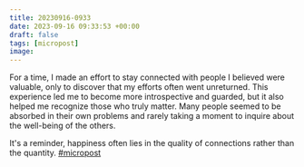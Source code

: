 ```yaml
---
title: 20230916-0933
date: 2023-09-16 09:33:53 +00:00
draft: false
tags: [micropost]
image:
---
```


<p>For a time, I made an effort to stay connected with people I believed were valuable, only to discover that my efforts often went unreturned. This experience led me to become more introspective and guarded, but it also helped me recognize those who truly matter. Many people seemed to be absorbed in their own problems and rarely taking a moment to inquire about the well-being of the others. </p><p>It&#39;s a reminder, happiness often lies in the quality of connections rather than the quantity. <a href="https://mastodon.bofhers.es/tags/micropost" class="mention hashtag" rel="tag">#<span>micropost</span></a></p>


